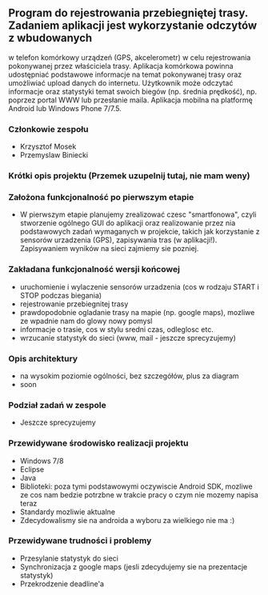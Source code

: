 ## Program do rejestrowania przebiegniętej trasy. Zadaniem aplikacji jest wykorzystanie odczytów z wbudowanych
w telefon komórkowy urządzeń (GPS, akcelerometr) w celu rejestrowania pokonywanej przez właściciela trasy. 
Aplikacja komórkowa powinna udostępniać podstawowe informacje na temat pokonywanej trasy oraz umożliwiać 
upload danych do internetu. Użytkownik może odczytać informacje oraz statystyki temat swoich biegów 
(np. średnia prędkość), np. poprzez portal WWW lub przesłanie maila. Aplikacja mobilna na platformę Android 
lub Windows Phone 7/7.5.

### Członkowie zespołu
* Krzysztof Mosek
* Przemyslaw Biniecki
 
### Krótki opis projektu (Przemek uzupelnij tutaj, nie mam weny)

 
### Założona funkcjonalność po pierwszym etapie
* W pierwszym etapie planujemy zrealizować czesc "smartfonowa", czyli stworzenie ogólnego GUI do aplikacji oraz realizowanie
przez nia podstawowych zadań wymaganych w projekcie, takich jak korzystanie z sensorów urzadzenia (GPS), zapisywania tras (w aplikacji!).
Zapisywaniem wyników na sieci zajmiemy sie pozniej.
 
### Zakładana funkcjonalność wersji końcowej
* uruchomienie i wylaczenie sensorów urzadzenia (cos w rodzaju START i STOP podczas biegania)
* rejestrowanie przebiegnitej trasy
* prawdopodobnie ogladanie trasy na mapie (np. google maps), mozliwe ze wpadnie nam do glowy nowy pomysl
* informacje o trasie, cos w stylu sredni czas, odleglosc etc.
* wrzucanie statystyk do sieci (www, mail - jeszcze sprecyzujemy)
 
### Opis architektury
* na wysokim poziomie ogólności, bez szczegółów, plus za diagram
* soon

### Podział zadań w zespole
* Jeszcze sprecyzujemy

### Przewidywane środowisko realizacji projektu
* Windows 7/8
* Eclipse
* Java
* Biblioteki: poza tymi podstawowymi oczywiscie Android SDK, mozliwe ze cos nam bedzie potrzbne w trakcie pracy o czym nie mozemy napisa teraz
* Standardy mozliwie aktualne
* Zdecydowalismy sie  na androida a wyboru za wielkiego nie ma :)

### Przewidywane trudności i problemy
* Przesylanie statystyk do sieci
* Synchronizacja z google maps (jesli zdecydujemy sie na prezentacje statystyk)
* Przekrodzenie deadline'a
